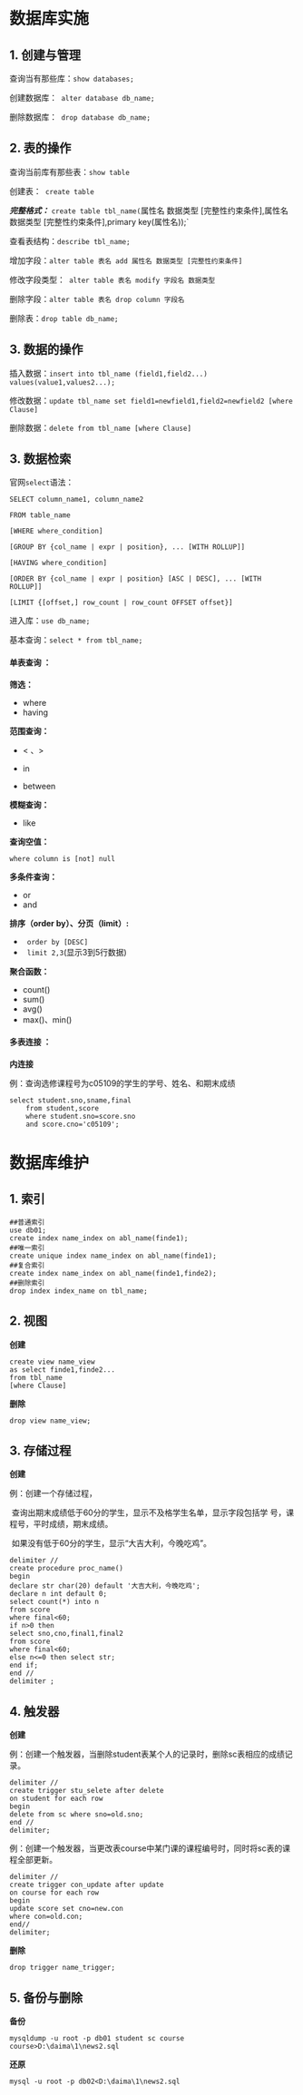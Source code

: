 # 数据库实施

## 1. 创建与管理

查询当有那些库：`show databases;`

创建数据库：` alter database db_name;`

删除数据库：` drop database db_name;` 

## 2. 表的操作

查询当前库有那些表：`show table`

创建表：` create table`

***完整格式：*** `create table tbl_name(`属性名 数据类型 [完整性约束条件],属性名 数据类型 [完整性约束条件],primary key(属性名));` 

查看表结构：`describe tbl_name;`

增加字段：`alter table 表名 add 属性名 数据类型 [完整性约束条件]`

修改字段类型：` alter table 表名 modify 字段名 数据类型`

删除字段：`alter table 表名 drop column 字段名 `

删除表：`drop table db_name;`





## 3. 数据的操作

插入数据：`insert into tbl_name (field1,field2...) values(value1,values2...);`

修改数据：`update tbl_name set field1=newfield1,field2=newfield2 [where Clause]`

删除数据：`delete from tbl_name [where Clause]`





## 3. 数据检索

官网`select`语法：

`SELECT column_name1, column_name2 `

`FROM table_name `

`[WHERE where_condition] `

`[GROUP BY {col_name | expr | position}, ... [WITH ROLLUP]] `

`[HAVING where_condition]`

 `[ORDER BY {col_name | expr | position} [ASC | DESC], ... [WITH ROLLUP]] ` 

`[LIMIT {[offset,] row_count | row_count OFFSET offset}]`



进入库：`use db_name;`

基本查询：`select * from tbl_name;`

#### 单表查询 ：

**筛选：**

- where
- having

**范围查询：**

- < 、>

- in 
- between

**模糊查询：**

- like

**查询空值：**

`where column is [not] null`

**多条件查询：**

- or  
- and

**排序（order by）、分页（limit）:**

- ` order by [DESC]`
- ` limit 2,3`(显示3到5行数据)

**聚合函数：**

- count()
- sum()
- avg()
- max()、min()

#### 多表连接 ：

**内连接**

例：查询选修课程号为c05109的学生的学号、姓名、和期末成绩

```mysql
select student.sno,sname,final 
	from student,score
	where student.sno=score.sno
	and score.cno='c05109';
```



# 数据库维护

## 1. 索引

```mysql
##普通索引
use db01;
create index name_index on abl_name(finde1);
##唯一索引
create unique index name_index on abl_name(finde1);
##复合索引
create index name_index on abl_name(finde1,finde2);
##删除索引
drop index index_name on tbl_name;
```

## 2. 视图

**创建**

```mysql
create view name_view
as select finde1,finde2...
from tbl_name
[where Clause]
```

**删除**

`drop view name_view;`

## 3. 存储过程

**创建**

例：创建一个存储过程，

​		查询出期末成绩低于60分的学生，显示不及格学生名单，显示字段包括学		号，课程号，平时成绩，期末成绩。

​		如果没有低于60分的学生，显示“大吉大利，今晚吃鸡”。

```mysql
delimiter //
create procedure proc_name()
begin
declare str char(20) default '大吉大利，今晚吃鸡';
declare n int default 0;
select count(*) into n 
from score 
where final<60;
if n>0 then
select sno,cno,final1,final2 
from score 
where final<60;
else n<=0 then select str;
end if;
end //
delimiter ;
```

## 4. 触发器

**创建**

例：创建一个触发器，当删除student表某个人的记录时，删除sc表相应的成绩记录。

```mysql
delimiter //
create trigger stu_selete after delete
on student for each row
begin
delete from sc where sno=old.sno;
end //
delimiter;
```

例：创建一个触发器，当更改表course中某门课的课程编号时，同时将sc表的课程全部更新。

```mysql
delimiter //
create trigger con_update after update
on course for each row
begin
update score set cno=new.con
where con=old.con;
end//
delimiter;
```

**删除**

`drop trigger name_trigger;`

## 5. 备份与删除

**备份**

`mysqldump -u root -p db01 student sc course course>D:\daima\1\news2.sql`

**还原**

`mysql -u root -p db02<D:\daima\1\news2.sql`